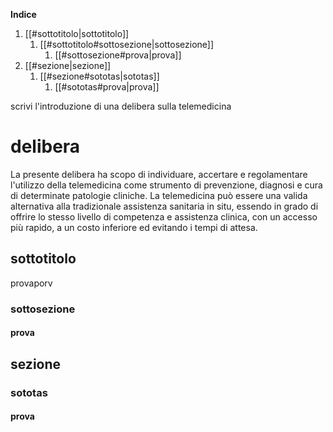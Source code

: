 **Indice**

1. [[#sottotitolo|sottotitolo]]
	1. [[#sottotitolo#sottosezione|sottosezione]]
		1. [[#sottosezione#prova|prova]]
1. [[#sezione|sezione]]
	1. [[#sezione#sototas|sototas]]
		1. [[#sototas#prova|prova]]


scrivi l'introduzione di una delibera sulla telemedicina

# delibera

La presente delibera ha scopo di individuare, accertare e regolamentare l'utilizzo della telemedicina come strumento di prevenzione, diagnosi e cura di determinate patologie cliniche. La telemedicina può essere una valida alternativa alla tradizionale assistenza sanitaria in situ, essendo in grado di offrire lo stesso livello di competenza e assistenza clinica, con un accesso più rapido, a un costo inferiore ed evitando i tempi di attesa.

## sottotitolo 

provaporv

### sottosezione

#### prova

## sezione

### sototas

#### prova
